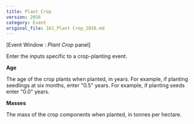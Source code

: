 ```yaml
---
title: Plant Crop
version: 2016
category: Event
original_file: 161_Plant Crop_2016.md
---
```


[Event Window : *Plant Crop* panel]

Enter the inputs specific to a crop-planting event.

**Age**

The age of the crop plants when planted, in years. For example, if
planting seedlings at six months, enter "0.5" years. For example, if
planting seeds enter "0.0" years.

**Masses**

The mass of the crop components when planted, in tonnes per hectare.